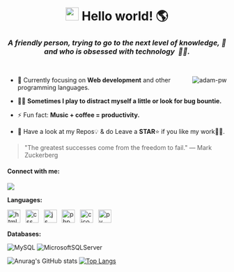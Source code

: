 <h1 align="center"><img src="https://raw.githubusercontent.com/kaueMarques/kaueMarques/master/hi.gif" height="30px"> Hello world!&nbsp;🌎</h1>


<h3 align="center"><p>
  <em>
    <b>A friendly person, trying to go to the next level of knowledge,</b>&nbsp;🚀 and who is <b>obsessed</b> with <b>technology</b>&nbsp; 👨‍💻.
 </em>
</p></h3> 

<br>

<p><img align="right" src="https://github.com/Adam-pw/Adam-pw/blob/main/animation_500_kxa883sd.gif" alt="adam-pw" /></p>


- 🌱 Currently focusing on **Web development** and other programming languages.

- 🕵️‍♂️ **Sometimes I play to distract myself a little or look for bug bountie.**

- ⚡ Fun fact:  **Music + coffee = productivity.**

- 💎 Have a look at my Repos💡 & do Leave a **STAR**⭐️ if you like my work👨‍💻. 

> "The greatest successes come from the freedom to fail."
> ― Mark Zuckerberg

#### Connect with me:
<!--[![My Skills](https://skillicons.dev/icons?i=linkedin)](https://skillicons.dev)-->
[<img src="https://img.shields.io/badge/LinkedIn-0077B5?style=for-the-badge&logo=linkedin&logoColor=white" />](https://www.linkedin.com/in/joao-paulo-magalhaes-tomaz-de-aquino/) 

**Languages:**
<!--
![JavaScript](https://img.shields.io/badge/javascript-%23323330.svg?style=for-the-badge&logo=javascript&logoColor=%23F7DF1E)
![Java](https://img.shields.io/badge/java-%23ED8B00.svg?style=for-the-badge&logo=java&logoColor=white)
![Python](https://img.shields.io/badge/python%20-%2314354C.svg?&style=for-the-badge&logo=python&logoColor=white)
<!--![Django](https://img.shields.io/badge/Django-092E20?style=for-the-badge&logo=django&logoColor=green)-->
<!--[![My Skills](https://skillicons.dev/icons?i=js,html,css,c,php)](https://skillicons.dev)-->
<p>
<img width="30px" src="https://skillicons.dev/icons?i=html" alt="html icon"/>
   &nbsp;
<img width="30px" src="https://skillicons.dev/icons?i=css" alt="css icon"/>
   &nbsp;
<img width="30px" src="https://skillicons.dev/icons?i=js" alt="js icon"/>
   &nbsp;
<img width="30px" src="https://skillicons.dev/icons?i=php" alt="php icon"/>
   &nbsp;
  <img width="30px" src="https://skillicons.dev/icons?i=c" alt="c icon"/>
  &nbsp;
  <img width="30px" src="https://skillicons.dev/icons?i=py" alt="py icon"/>
</p>

**Databases:**

![MySQL](https://img.shields.io/badge/MySQL-005C84?style=for-the-badge&logo=mysql&logoColor=white)
![MicrosoftSQLServer](https://img.shields.io/badge/Microsoft%20SQL%20Sever-CC2927?style=for-the-badge&logo=microsoft%20sql%20server&logoColor=white)

![Anurag's GitHub stats](https://github-readme-stats.vercel.app/api?username=Joao-Paul0&show_icons=true&theme=radical)
[![Top Langs](https://github-readme-stats.vercel.app/api/top-langs/?username=Joao-Paul0&layout=compact&langs_count=8&show_icons=true&theme=radical)](https://github.com/anuraghazra/github-readme-stats)
<!-- <div>
  <a href="https://github.com/Joao-Paul0">
  <img height="180em" src="https://github-readme-stats.vercel.app/api?username=Joao-Paul0&show_icons=true&theme=radical&include_all_commits=true&count_private=true"/>
  <img height="180em" src="https://github-readme-stats.vercel.app/api/top-langs/?username=Joao-Paul0&layout=compact&langs_count=8&theme=radical"/>
</div>
-->

